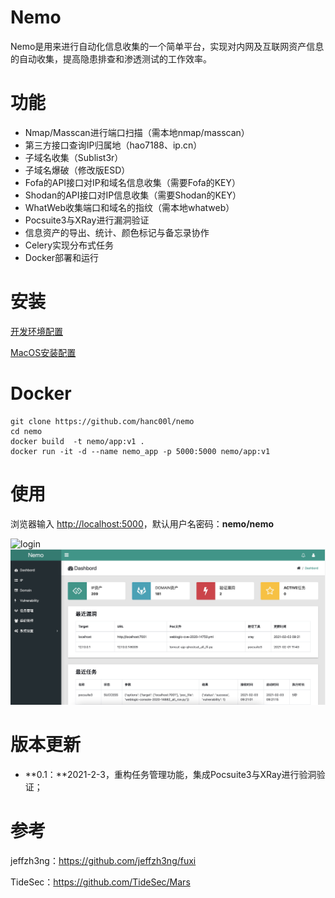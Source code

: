 # Nemo

Nemo是用来进行自动化信息收集的一个简单平台，实现对内网及互联网资产信息的自动收集，提高隐患排查和渗透测试的工作效率。



# 功能

- Nmap/Masscan进行端口扫描（需本地nmap/masscan）
- 第三方接口查询IP归属地（hao7188、ip.cn）
- 子域名收集（Sublist3r）
- 子域名爆破（修改版ESD）
- Fofa的API接口对IP和域名信息收集（需要Fofa的KEY）
- Shodan的API接口对IP信息收集（需要Shodan的KEY）
- WhatWeb收集端口和域名的指纹（需本地whatweb）
- Pocsuite3与XRay进行漏洞验证
- 信息资产的导出、统计、颜色标记与备忘录协作
- Celery实现分布式任务
- Docker部署和运行



# 安装

[开发环境配置](docs/config.md)

[MacOS安装配置](docs/install_mac.md)



# Docker

```shell
git clone https://github.com/hanc00l/nemo
cd nemo
docker build  -t nemo/app:v1 .
docker run -it -d --name nemo_app -p 5000:5000 nemo/app:v1
```



# 使用

浏览器输入 [http://localhost:5000](http://localhost:5000)，默认用户名密码：**nemo/nemo**


<img src="docs/login.jpg" alt="login" />

<img src="docs/dashbord.jpg" alt="dashbord"  />



# 版本更新

- **0.1：**2021-2-3，重构任务管理功能，集成Pocsuite3与XRay进行验洞验证；



# 参考

jeffzh3ng：https://github.com/jeffzh3ng/fuxi

TideSec：https://github.com/TideSec/Mars